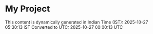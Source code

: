 # My Project

This content is dynamically generated in Indian Time (IST): 2025-10-27 05:30:13 IST
Converted to UTC: 2025-10-27 00:00:13 UTC

